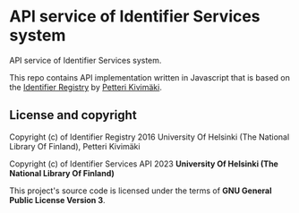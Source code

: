 # API service of Identifier Services system

API service of Identifier Services system.

This repo contains API implementation written in Javascript that is based on the [Identifier Registry](https://github.com/petkivim/id-registry) by [Petteri Kivimäki](https://github.com/petkivim/).


## License and copyright

Copyright (c) of Identifier Registry 2016 University Of Helsinki (The National Library Of Finland), Petteri Kivimäki

Copyright (c) of Identifier Services API 2023 **University Of Helsinki (The National Library Of Finland)**

This project's source code is licensed under the terms of **GNU General Public License Version 3**.